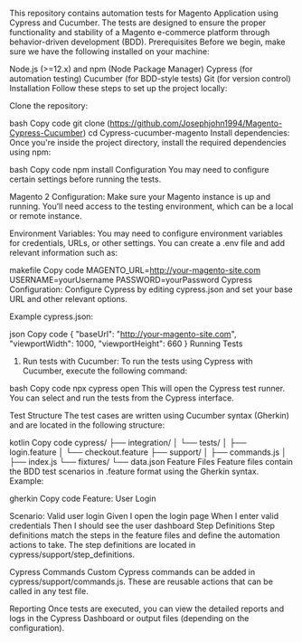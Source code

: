 This repository contains automation tests for Magento Application using Cypress and Cucumber. The tests are designed to ensure the proper functionality and stability of a Magento  e-commerce platform through behavior-driven development (BDD).
Prerequisites
Before we begin, make sure we have the following installed on your machine:

Node.js (>=12.x) and npm (Node Package Manager)
Cypress (for automation testing)
Cucumber (for BDD-style tests)
Git (for version control)
Installation
Follow these steps to set up the project locally:

Clone the repository:

bash
Copy code
git clone (https://github.com/Josephjohn1994/Magento-Cypress-Cucumber)
cd Cypress-cucumber-magento
Install dependencies: Once you're inside the project directory, install the required dependencies using npm:

bash
Copy code
npm install
Configuration
You may need to configure certain settings before running the tests.

Magento 2 Configuration: Make sure your Magento  instance is up and running. You’ll need access to the testing environment, which can be a local or remote instance.

Environment Variables: You may need to configure environment variables for credentials, URLs, or other settings. You can create a .env file and add relevant information such as:

makefile
Copy code
MAGENTO_URL=http://your-magento-site.com
USERNAME=yourUsername
PASSWORD=yourPassword
Cypress Configuration: Configure Cypress by editing cypress.json and set your base URL and other relevant options.

Example cypress.json:

json
Copy code
{
  "baseUrl": "http://your-magento-site.com",
  "viewportWidth": 1000,
  "viewportHeight": 660
}
Running Tests
1. Run tests with Cucumber:
To run the tests using Cypress with Cucumber, execute the following command:

bash
Copy code
npx cypress open
This will open the Cypress test runner. You can select and run the tests from the Cypress interface.



Test Structure
The test cases are written using Cucumber syntax (Gherkin) and are located in the following structure:

kotlin
Copy code
cypress/
├── integration/
│   └── tests/
│       ├── login.feature
│       └── checkout.feature
├── support/
│   ├── commands.js
│   ├── index.js
└── fixtures/
    └── data.json
Feature Files
Feature files contain the BDD test scenarios in .feature format using the Gherkin syntax. Example:

gherkin
Copy code
Feature: User Login

  Scenario: Valid user login
    Given I open the login page
    When I enter valid credentials
    Then I should see the user dashboard
Step Definitions
Step definitions match the steps in the feature files and define the automation actions to take. The step definitions are located in cypress/support/step_definitions.

Cypress Commands
Custom Cypress commands can be added in cypress/support/commands.js. These are reusable actions that can be called in any test file.

Reporting
Once tests are executed, you can view the detailed reports and logs in the Cypress Dashboard or output files (depending on the configuration).

